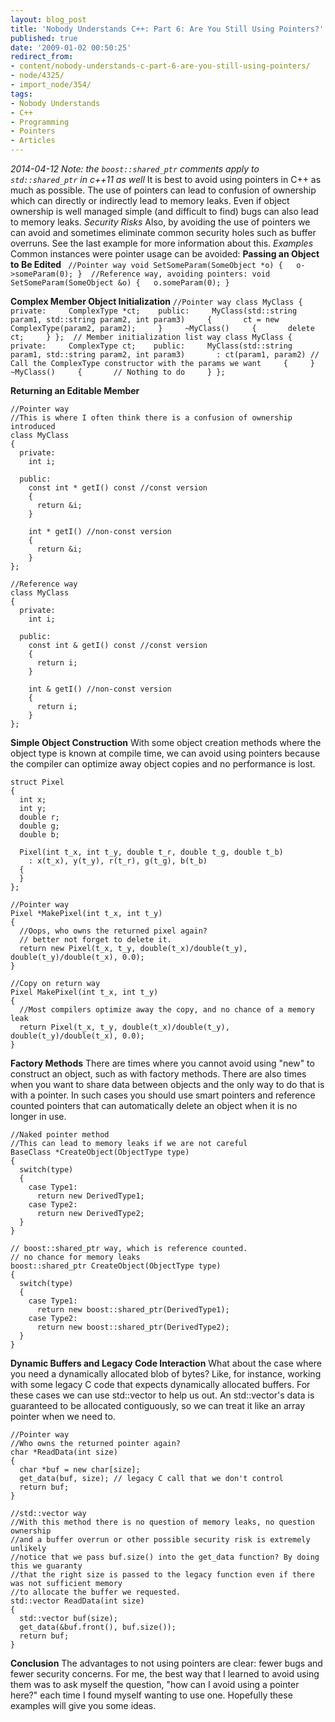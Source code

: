 ```yaml
---
layout: blog_post
title: 'Nobody Understands C++: Part 6: Are You Still Using Pointers?'
published: true
date: '2009-01-02 00:50:25'
redirect_from:
- content/nobody-understands-c-part-6-are-you-still-using-pointers/
- node/4325/
- import_node/354/
tags:
- Nobody Understands
- C++
- Programming
- Pointers
- Articles
---
```


*2014-04-12 Note: the `boost::shared_ptr` comments apply to `std::shared_ptr` in c++11 as well* It is best to avoid using pointers in C++ as much as possible. The use of pointers can lead to confusion of ownership which can directly or indirectly lead to memory leaks. Even if object ownership is well managed simple (and difficult to find) bugs can also lead to memory leaks. *Security Risks* Also, by avoiding the use of pointers we can avoid and sometimes eliminate common security holes such as buffer overruns. See the last example for more information about this. *Examples* Common instances were pointer usage can be avoided: **Passing an Object to Be Edited** ` //Pointer way void SetSomeParam(SomeObject *o) {   o->someParam(0); }  //Reference way, avoiding pointers: void SetSomeParam(SomeObject &o) {   o.someParam(0); }`

**Complex Member Object Initialization** ` //Pointer way class MyClass {   private:     ComplexType *ct;    public:     MyClass(std::string param1, std::string param2, int param3)     {       ct = new ComplexType(param2, param2);     }     ~MyClass()     {       delete ct;     } };  // Member initialization list way class MyClass {   private:     ComplexType ct;    public:     MyClass(std::string param1, std::string param2, int param3)       : ct(param1, param2) // Call the ComplexType constructor with the params we want     {     }     ~MyClass()     {       // Nothing to do     } };  `

**Returning an Editable Member**

    //Pointer way
    //This is where I often think there is a confusion of ownership introduced
    class MyClass
    {
      private:
        int i;
      
      public:
        const int * getI() const //const version
        {
          return &i;
        }

        int * getI() //non-const version
        {
          return &i;
        }
    };

    //Reference way
    class MyClass
    {
      private:
        int i;
      
      public:
        const int & getI() const //const version
        {
          return i;
        }

        int & getI() //non-const version
        {
          return i;
        }
    };

**Simple Object Construction** With some object creation methods where the object type is known at compile time, we can avoid using pointers because the compiler can optimize away object copies and no performance is lost.

    struct Pixel
    {
      int x;
      int y;
      double r;
      double g;
      double b;

      Pixel(int t_x, int t_y, double t_r, double t_g, double t_b)
        : x(t_x), y(t_y), r(t_r), g(t_g), b(t_b)
      {
      }
    };

    //Pointer way
    Pixel *MakePixel(int t_x, int t_y)
    {
      //Oops, who owns the returned pixel again?
      // better not forget to delete it.
      return new Pixel(t_x, t_y, double(t_x)/double(t_y), double(t_y)/double(t_x), 0.0);
    }

    //Copy on return way
    Pixel MakePixel(int t_x, int t_y)
    {
      //Most compilers optimize away the copy, and no chance of a memory leak
      return Pixel(t_x, t_y, double(t_x)/double(t_y), double(t_y)/double(t_x), 0.0);
    }

**Factory Methods** There are times where you cannot avoid using "new" to construct an object, such as with factory methods. There are also times when you want to share data between objects and the only way to do that is with a pointer. In such cases you should use smart pointers and reference counted pointers that can automatically delete an object when it is no longer in use.

    //Naked pointer method
    //This can lead to memory leaks if we are not careful
    BaseClass *CreateObject(ObjectType type)
    {
      switch(type)
      {
        case Type1:
          return new DerivedType1;
        case Type2:
          return new DerivedType2;
      }
    }

    // boost::shared_ptr way, which is reference counted.
    // no chance for memory leaks
    boost::shared_ptr CreateObject(ObjectType type)
    {
      switch(type)
      {
        case Type1:
          return new boost::shared_ptr(DerivedType1);
        case Type2:
          return new boost::shared_ptr(DerivedType2);
      }
    }

**Dynamic Buffers and Legacy Code Interaction** What about the case where you need a dynamically allocated blob of bytes? Like, for instance, working with some legacy C code that expects dynamically allocated buffers. For these cases we can use std::vector to help us out. An std::vector's data is guaranteed to be allocated contiguously, so we can treat it like an array pointer when we need to.

    //Pointer way
    //Who owns the returned pointer again?
    char *ReadData(int size)
    {
      char *buf = new char[size];
      get_data(buf, size); // legacy C call that we don't control
      return buf;
    }

    //std::vector way
    //With this method there is no question of memory leaks, no question ownership
    //and a buffer overrun or other possible security risk is extremely unlikely
    //notice that we pass buf.size() into the get_data function? By doing this we guaranty
    //that the right size is passed to the legacy function even if there was not sufficient memory
    //to allocate the buffer we requested.
    std::vector ReadData(int size)
    {
      std::vector buf(size);
      get_data(&buf.front(), buf.size());
      return buf;
    }

**Conclusion** The advantages to not using pointers are clear: fewer bugs and fewer security concerns. For me, the best way that I learned to avoid using them was to ask myself the question, "how can I avoid using a pointer here?" each time I found myself wanting to use one. Hopefully these examples will give you some ideas.
